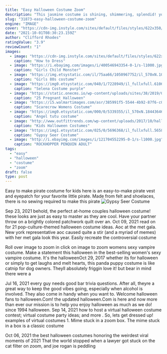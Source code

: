 ```yaml
---
title: "Easy Halloween Costume Zoom"
description: "This jasmine costume is shining, shimmering, splendid! your little one will feel like a sultan's favorite as every wish is fulfilled by this majestic two-piece outfit sparkling with glittering filigree and golden trims. Magic in the details. Authentic disney princess costume"
slug: "31873-easy-halloween-costume-zoom"
engine: "IMAGE"
cover: "https://cdn-img.instyle.com/sites/default/files/styles/622x350/public/1462303507/050316-thelma-louise-lead.jpg?itok=I_ZKz7jA"
date: "2021-10-01T08:30:23.159Z"
author: "Clifford Rhodes"
ratingValue: "3.9"
reviewCount: "1"
images:
  - image: "https://cdn-img.instyle.com/sites/default/files/styles/622x350/public/1462303507/050316-thelma-louise-lead.jpg?itok=I_ZKz7jA"
    caption: "How to Dress"
  - image: "https://i.ebayimg.com/images/i/400546943354-0-1/s-l1000.jpg"
    caption: "Girls Child Monster"
  - image: "https://img.etsystatic.com/il/75aa66/1050967752/il_570xN.1050967752_ipx6.jpg?version=1"
    caption: "Girls 80s costume"
  - image: "https://img0.etsystatic.com/040/1/7228949/il_fullxfull.610667030_3zhc.jpg"
    caption: "Selena Costume purple"
  - image: "https://static.onecms.io/wp-content/uploads/sites/38/2019/08/28164310/scary-maternity-costume.jpg"
    caption: "25 Pregnant Halloween"
  - image: "https://i5.walmartimages.com/asr/385991f5-5544-4b92-87f6-c0a1cee5cf63_1.7ada6853af0db0841129047d251c242a.jpeg"
    caption: "Scarecrow Womens Costume"
  - image: "https://img0.etsystatic.com/000/0/5339355/il_570xN.184436466.jpg"
    caption: "Angel tutu costume"
  - image: "http://www.outfittrends.com/wp-content/uploads/2017/10/halloween-costumes-for-10-year-olds.png"
    caption: "Kids Halloween Costumes"
  - image: "https://img1.etsystatic.com/025/0/5696368/il_fullxfull.565841545_brmu.jpg"
    caption: "Gypsy Seer Costume"
  - image: "http://i.ebayimg.com/images/i/121704552295-0-1/s-l1000.jpg"
    caption: "ROCKHOPPER PENQUIN ADULT"
tags:
  - "easy"
  - "halloween"
  - "costume"
  - "zoom"
draft: false
type: post
---
```


Easy to make pirate costume for kids here is an easy-to-make pirate vest and eyepatch for your favorite little pirate. Made from felt and shoelaces, there is no sewing required to make this pirate
![Gypsy Seer Costume](https://img1.etsystatic.com/025/0/5696368/il_fullxfull.565841545_brmu.jpg "Gypsy Seer Costume")

Sep 23, 2021 behold, the perfect at-home couples halloween costume! these looks are just as easy to master as they are cool. Have your partner throw on a brightly colored patchwork quilt over an. Oct 09, 2021 read on for 21 pop-culture-themed halloween costume ideas. Aoc at the met gala. New york representative aoc caused quite a stir (and a myriad of memes) with her met gala look this year. Easily recreate the controversial costume
<!--inArticleAds-->

<!--galleryOne-->

Roll over image to zoom in click on image to zoom  womens sexy vampire costume. Make a statement this halloween in the best-selling women's sexy vampire costume. It's the halloweenOct 29, 2017 whether its for halloween or simply to get laughs and melt hearts, this panda puppy costume is like catnip for dog owners. Theyll absolutely friggin love it! but  bear  in mind there were a
<!--inArticleAds-->

<!--galleryTwo-->

Jul 16, 2021 every guy needs good bar trivia questions. After all, theyre a great way to keep the good vibes going, especially when alcohol is involved. They also come in handy when you want to. Welcome halloween fans to halloween.Com! the updated halloween.Com is here and now more than ever our mission is to help you enjoy halloween as much as we do! since 1994 halloween. Sep 14, 2021 how to host a virtual halloween costume contest; virtual costume party ideas; and more . So, lets get dressed up! examples of virtual costumes 1. Mime stuck in a zoom box. The mime stuck in a box is a classic costume
<!--galleryThree-->

Oct 06, 2021 the best halloween costumes honoring the weirdest viral moments of 2021  That the world stopped when a lawyer got stuck on the cat filter on zoom, and joe rogan is peddling
